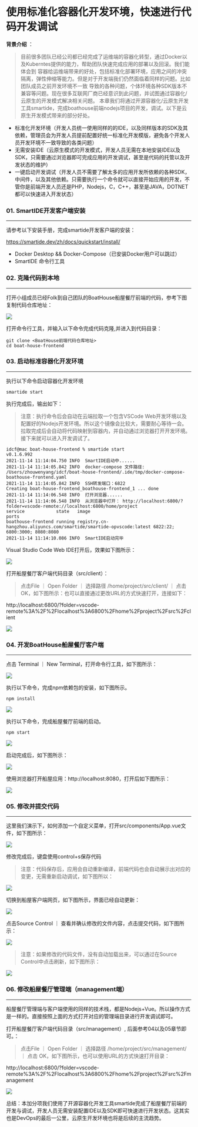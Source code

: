 # 使用标准化容器化开发环境，快速进行代码开发调试

**背景介绍** ：

> 目前很多团队已经公司都已经完成了运维端的容器化转型，通过Docker以及Kuberntes提供的能力，帮助团队快速完成应用的部署以及回滚。我们能体会到
容器给运维端带来的好处，包括标准化部署环境，应用之间的冲突隔离，弹性伸缩等能力。但是对于开发端我们仍然面临着同样的问题。比如团队成员之前开发环境不一致
导致的各种问题，个体环境各种SDK版本不兼容等问题。现在很多互联网厂商已经意识到此问题，并试图通过容器化/云原生的开发模式解决相关问题。
本章我们将通过开源容器化/云原生开发工具smartide，完成boathouse前端nodejs项目的开发，调试。以下是云原生开发模式带来的部分好处。

- 标准化开发环境（开发人员统一使用同样的的IDE，以及同样版本的SDK及其依赖，管理员会为开发人员提前配置好统一标准化开发模版，避免各个开发人员开发环境不一致导致的各类问题）
- 无需安装IDE（云原生模式的开发模式，开发人员无需在本地安装IDE以及SDK，只需要通过浏览器即可完成应用的开发调试，甚至是代码的托管以及开发状态的维护）
- 一键启动开发调试（开发人员不需要了解太多的应用开发所依赖的各种SDK，中间件，以及其他依赖。只需要执行一个命令就可以直接开始应用的开发，不管你是前端开发人员还是PHP，Nodejs，C，C++，甚至是JAVA，DOTNET都可以快速进入开发状态）



### 01. SmartIDE开发客户端安装
-------------

请参考以下安装手册，完成smartide开发客户端的安装：

https://smartide.dev/zh/docs/quickstart/install/

 - Docker Desktop && Docker-Compose（已安装Docker用户可以跳过）
 - SmartIDE 命令行工具


### 02. 克隆代码到本地
-------------

打开小组成员已经Folk到自己团队的BoatHouse船屋餐厅前端的代码，参考下图复制代码仓库地址：

![](images/2021-11-14-11-09-07.png)

打开命令行工具，并输入以下命令完成代码克隆,并进入到代码目录：

```
git clone <BoatHouse前端代码仓库地址>
cd boat-house-frontend
```

### 03. 启动标准容器化开发环境
-------------

执行以下命令启动容器化开发环境

```
smartide start
```

执行完成后，输出如下：

> 注意：执行命令后会自动在云端拉取一个包含VSCode Web开发环境以及配置好的Nodejs开发环境。所以这个镜像会比较大，需要耐心等待一会。拉取完成后会自动将代码映射到容器内，并自动通过浏览器打开开发环境。接下来就可以进入开发调试了。

```
idcf@mac boat-house-frontend % smartide start
v0.1.6.992
2021-11-14 11:14:04.750 INFO  SmartIDE启动中......
2021-11-14 11:14:05.842 INFO  docker-compose 文件路径: /Users/zhouwenyang/idcf/boat-house-frontend/.ide/tmp/docker-compose-boathouse-frontend.yaml
2021-11-14 11:14:05.842 INFO  SSH转发端口：6822
Creating boat-house-frontend_boathouse-frontend_1 ... done
2021-11-14 11:14:06.548 INFO  打开浏览器......
2021-11-14 11:14:06.548 INFO  从浏览器中打开： http://localhost:6800/?folder=vscode-remote://localhost:6800/home/project
service            state   image                                                               ports
boathouse-frontend running registry.cn-hangzhou.aliyuncs.com/smartide/smartide-opvscode:latest 6822:22; 6800:3000; 8080:8080
2021-11-14 11:14:10.086 INFO  SmartIDE启动完毕
```

Visual Studio Code Web IDE打开后，效果如下图所示：

![](images/2021-11-14-11-18-55.png)


打开船屋餐厅客户端代码目录（src/client）：

> 点击File ｜ Open Folder ｜ 选择路径 /home/project/src/client/ ｜ 点击 OK，如下图所示：也可以直接通过更改URL的方式快速打开，连接如下：

http://localhost:6800/?folder=vscode-remote%3A%2F%2Flocalhost%3A6800%2Fhome%2Fproject%2Fsrc%2Fclient

![](images/2021-11-14-11-21-55.png)


### 04. 开发BoatHouse船屋餐厅客户端 
-------------

点击 Terminal ｜ New Terminal，打开命令行工具，如下图所示：


![](images/2021-11-14-11-24-43.png)

执行以下命令，完成npm依赖包的安装，如下图所示。

```
npm install
```

![](images/2021-11-14-11-26-21.png)

执行以下命令，完成船屋餐厅前端的启动。

```
npm start
```

![](images/2021-11-14-11-31-18.png)

启动完成后，如下图所示：

![](images/2021-11-14-11-33-08.png)

使用浏览器打开船屋应用：http://localhost:8080，打开后如下图所示：


![](images/2021-11-14-11-34-25.png)



### 05. 修改并提交代码
-------------

这里我们演示下，如何添加一个自定义菜单，打开src/components/App.vue文件，如下图所示：

![](images/2021-11-14-20-41-24.png)

修改完成后，键盘使用control+s保存代码

> 注意：代码保存后，应用会自动重新编译，前端代码也会自动展示出对应的变更，无需重新启动调试，如下图所以：

![](images/2021-11-14-20-43-06.png)

切换到船屋客户端网页，如下图所示，界面已经自动更新：

![](images/2021-11-14-20-43-48.png)

点击Source Control ｜ 查看并确认修改的文件内容，点击提交代码，如下图所示：

![](images/2021-11-14-20-46-53.png)

> 注意：如果修改的代码文件，没有自动加载出来，可以通过在Source Control中点击刷新，如下图所示：

![](images/2021-11-14-20-48-02.png)


### 06. 修改船屋餐厅管理端（management端）
-------------

船屋餐厅管理端与客户端使用的同样的技术栈，都是Nodejs+Vue。所以操作方式是一样的。直接按照上面的方式打开对应的管理端目录进行开发调试即可。

打开船屋餐厅客户端代码目录（src/management）, 后面参考04以及05章节即可。：

> 点击File ｜ Open Folder ｜ 选择路径 /home/project/src/management/ ｜ 点击 OK，如下图所示，也可以使用URL的方式快速打开目录：

http://localhost:6800/?folder=vscode-remote%3A%2F%2Flocalhost%3A6800%2Fhome%2Fproject%2Fsrc%2Fmanagement


![](images/2021-11-14-20-50-29.png)


总结：本加分项我们使用了开源容器化开发工具smartide完成了船屋餐厅前端的开发与调试，开发人员无需安装配置IDE以及SDK即可快速进行开发状态。这其实也是DevOps的最后一公里，云原生开发环境也将是后续的主流趋势。
